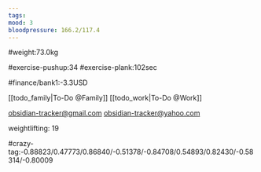 ```yaml
---
tags: 
mood: 3
bloodpressure: 166.2/117.4
---
```


#weight:73.0kg

#exercise-pushup:34
#exercise-plank:102sec




#finance/bank1:-3.3USD

[[todo_family|To-Do @Family]]
[[todo_work|To-Do @Work]]

obsidian-tracker@gmail.com
obsidian-tracker@yahoo.com

weightlifting: 19

#crazy-tag:-0.88823/0.47773/0.86840/-0.51378/-0.84708/0.54893/0.82430/-0.58314/-0.80009

